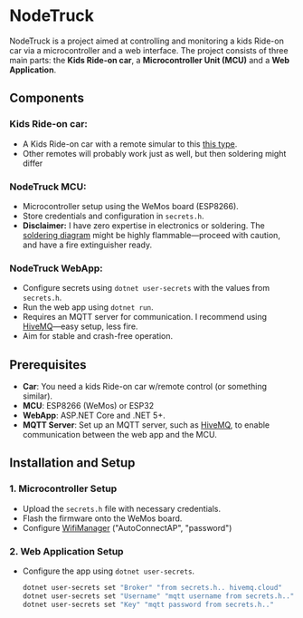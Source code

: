 # NodeTruck

NodeTruck is a project aimed at controlling and monitoring a kids Ride-on car via a microcontroller and a web interface. The project consists of three main parts: the **Kids Ride-on car**, a **Microcontroller Unit (MCU)** and a **Web Application**.

## Components

### Kids Ride-on car:
- A Kids Ride-on car with a remote simular to this [this type](https://www.aliexpress.com/item/1005007166105465.html).
- Other remotes will probably work just as well, but then soldering might differ

### NodeTruck MCU:
- Microcontroller setup using the WeMos board (ESP8266).
- Store credentials and configuration in `secrets.h`.
- **Disclaimer:** I have zero expertise in electronics or soldering. The [soldering diagram](https://github.com/martinpartin/NodeTruck/blob/6b665cc0c752c294dc6a638f0e604b1d3ef2b887/docs/circuit.drawio.png) might be highly flammable—proceed with caution, and have a fire extinguisher ready.

### NodeTruck WebApp:
- Configure secrets using `dotnet user-secrets` with the values from `secrets.h`.
- Run the web app using `dotnet run`.
- Requires an MQTT server for communication. I recommend using [HiveMQ](https://www.hivemq.com/)—easy setup, less fire.
- Aim for stable and crash-free operation.

## Prerequisites
- **Car**: You need a kids Ride-on car w/remote control (or something similar).
- **MCU**: ESP8266 (WeMos) or ESP32
- **WebApp**: ASP.NET Core and .NET 5+.
- **MQTT Server**: Set up an MQTT server, such as [HiveMQ](https://www.hivemq.com/), to enable communication between the web app and the MCU.

## Installation and Setup

### 1. Microcontroller Setup
- Upload the `secrets.h` file with necessary credentials.
- Flash the firmware onto the WeMos board.
- Configure [WifiManager](https://github.com/tzapu/WiFiManager) ("AutoConnectAP", "password")

### 2. Web Application Setup
- Configure the app using `dotnet user-secrets`.
  ```bash
  dotnet user-secrets set "Broker" "from secrets.h.. hivemq.cloud"
  dotnet user-secrets set "Username" "mqtt username from secrets.h.."
  dotnet user-secrets set "Key" "mqtt password from secrets.h.."
